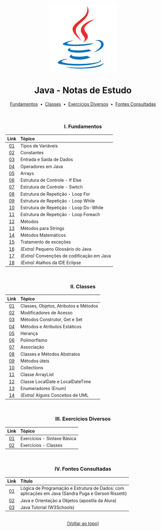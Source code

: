 <div align="center">
<img src="./files/assets/java.png">
<h1>Java - Notas de Estudo</h1>

[Fundamentos](https://github.com/michelelozada/Java-Study-Notes#i-fundamentos) &nbsp;•&nbsp; 
[Classes](https://github.com/michelelozada/Java-Study-Notes#ii-classes) &nbsp;•&nbsp; 
[Exercícios Diversos](https://github.com/michelelozada/Java-Study-Notes#iii-exercicios-diversos) &nbsp;•&nbsp;
[Fontes Consultadas](https://github.com/michelelozada/Java-Study-Notes#iv-fontes-consultadas)

&nbsp; 
### I. Fundamentos
| Link  | Tópico  |
| :---: | :---	  |
| [01](https://github.com/michelelozada/Java-Study-Notes/blob/main/files/java-basico/A01-Tipos-de-variaveis.md)| Tipos de Variáveis |
| [02](https://github.com/michelelozada/Java-Study-Notes/blob/main/files/java-basico/A02-Constantes.md)| Constantes |
| [03](https://github.com/michelelozada/Java-Study-Notes/blob/main/files/java-basico/A03-Entrada-saida-dados.md)| Entrada e Saída de Dados |
| [04](https://github.com/michelelozada/Java-Study-Notes/blob/main/files/java-basico/A04-Operadores-em-Java.md)| Operadores em Java |
| [05](https://github.com/michelelozada/Java-Study-Notes/blob/main/files/java-basico/A05-Arrays.md)| Arrays |
| [06](https://github.com/michelelozada/Java-Study-Notes/blob/main/files/java-basico/A06-Estrutura-if-else.md)| Estrutura de Controle - If Else |
| [07](https://github.com/michelelozada/Java-Study-Notes/blob/main/files/java-basico/A07-Estrutura-switch.md)| Estrutura de Controle - Switch |
| [08](https://github.com/michelelozada/Java-Study-Notes/blob/main/files/java-basico/A08-Estrutura-for.md)| Estrutura de Repetição - Loop For |
| [09](https://github.com/michelelozada/Java-Study-Notes/blob/main/files/java-basico/A09-Estrutura-while.md)| Estrutura de Repetição - Loop While |
| [10](https://github.com/michelelozada/Java-Study-Notes/blob/main/files/java-basico/A10-Estrutura-do-while.md)| Estrutura de Repetição - Loop Do-While |
| [11](https://github.com/michelelozada/Java-Study-Notes/blob/main/files/java-basico/A11-Estrutura-foreach.md)| Estrutura de Repetição - Loop Foreach |
| [12](https://github.com/michelelozada/Java-Study-Notes/blob/main/files/java-basico/A12-Metodos.md)| Métodos |
| [13](https://github.com/michelelozada/Java-Study-Notes/blob/main/files/java-basico/A13-Metodos-strings.md)| Métodos para Strings |
| [14](https://github.com/michelelozada/Java-Study-Notes/blob/main/files/java-basico/A14-Metodos-matematicos.md)| Métodos Matemáticos |
| [15](https://github.com/michelelozada/Java-Study-Notes/blob/main/files/java-basico/A15-Tratamento-excecoes.md)| Tratamento de exceções |
| [16](https://github.com/michelelozada/Java-Study-Notes/blob/main/files/java-basico/A16-Glossario-Java.md)| *(Extra)* Pequeno Glossário do Java |
| [17](https://github.com/michelelozada/Java-Study-Notes/blob/main/files/java-basico/A17-Convencoes-codificacao.md)| *(Extra)* Convenções de codificação em Java |
| [18](https://github.com/michelelozada/Java-Study-Notes/blob/main/files/java-basico/A18-Atalhos-eclipse.md)| *(Extra)* Atalhos da IDE Eclipse |

&nbsp;    
### II. Classes
| Link  | Tópico   |
| :---: | :---	   |
| [01](https://github.com/michelelozada/Java-Study-Notes/blob/main/files/java-OO/B01-Classes-e-objetos.md)| Classes, Objetos, Atributos e Métodos |
| [02](https://github.com/michelelozada/Java-Study-Notes/blob/main/files/java-OO/B02-Modificadores-acesso.md)| Modificadores de Acesso |
| [03](https://github.com/michelelozada/Java-Study-Notes/blob/main/files/java-OO/B03-Construtor-get-set.md)| Métodos Construtor, Get e Set |
| [04](https://github.com/michelelozada/Java-Study-Notes/blob/main/files/java-OO/B04-Metodos-atributos-estaticos.md)| Métodos e Atributos Estáticos |
| [05](https://github.com/michelelozada/Java-Study-Notes/blob/main/files/java-OO/B05-Heranca.md)| Herança |
| [06](https://github.com/michelelozada/Java-Study-Notes/blob/main/files/java-OO/B06-Polimorfismo.md)| Polimorfismo |
| [07](https://github.com/michelelozada/Java-Study-Notes/blob/main/files/java-OO/B07-Associacao.md)| Associação |
| [08](https://github.com/michelelozada/Java-Study-Notes/blob/main/files/java-OO/B08-Classes-metodos-abstratos.md)| Classes e Métodos Abstratos |
| [09](https://github.com/michelelozada/Java-Study-Notes/blob/main/files/java-OO/B09-Metodos-uteis.md)| Métodos úteis |
| [10](https://github.com/michelelozada/Java-Study-Notes/blob/main/files/java-OO/B10-Collections.md)| Collections |
| [11](https://github.com/michelelozada/Java-Study-Notes/blob/main/files/java-OO/B11-Arraylist.md)| Classe ArrayList |
| [12](https://github.com/michelelozada/Java-Study-Notes/blob/main/files/java-OO/B12-Classe-DateTimeFormatter.md)| Classe LocalDate e LocalDateTime |
| [13](https://github.com/michelelozada/Java-Study-Notes/blob/main/files/java-OO/B13-Enum.md)| Enumeradores (Enum) |
| [14](https://github.com/michelelozada/Java-Study-Notes/blob/main/files/java-OO/B14-UML-conceitos.md)| *(Extra)* Alguns Conceitos de UML |

&nbsp;    
### III. Exercicios Diversos
| Link  | Tópico     |
| :---: | :---		 |
| [01](https://github.com/michelelozada/Java-Study-Notes/tree/main/files/exercicios/exercicios-sintaxe-basica.md)| Exercícios - Sintaxe Básica |
| [02](https://github.com/michelelozada/Java-Study-Notes/tree/main/files/exercicios/exercicios-java-oo.md)| Exercícios - Classes |

&nbsp;    
### IV. Fontes Consultadas
| Link   | Título |
| :---:  | :---	  |
| [01](https://www.bvirtual.com.br/NossoAcervo/Publicacao/447)| Lógica de Programação e Estrutura de Dados: com<br> aplicações em Java (Sandra Puga e Gerson Rissetti)
| [02](https://www.alura.com.br/apostila-java-orientacao-objetos)| Java e Orientação a Objetos (apostila da Alura) 
| [03](https://www.w3schools.com/java/java_encapsulation.asp)| Java Tutorial (W3Schools)

&nbsp;    
[[Voltar ao topo]](https://github.com/michelelozada/Java-Study-Notes#java---notas-de-estudo)
</div>   